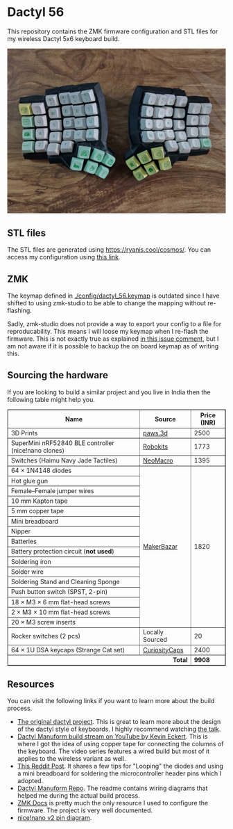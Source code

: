 # Dactyl 56

This repository contains the ZMK firmware configuration and STL files for my wireless Dactyl 5x6 keyboard build.

![dactyl 56](./imgs/final_build.jpg)

## STL files

The STL files are generated using https://ryanis.cool/cosmos/. You can access my configuration using [this link][3dprintconfig].

## ZMK

The keymap defined in [./config/dactyl_56.keymap](./config/dactyl_56.keymap) is outdated since I have shifted to using zmk-studio to be able to change the mapping without re-flashing.

Sadly, zmk-studio does not provide a way to export your config to a file for reproducability. This means I will loose my keymap when I re-flash the firmware. This is not exactly true as explained [in this issue comment][zmk-studio-issue-comment], but I am not aware if it is possible to backup the on board keymap as of writing this.

## Sourcing the hardware

If you are looking to build a similar project and you live in India then the following table might help you.

<table border="1" cellspacing="0" cellpadding="6">
  <tr>
    <th>Name</th>
    <th>Source</th>
    <th>Price (INR)</th>
  </tr>
   <tr>
    <td>3D Prints</td>
    <td><a href="https://www.instagram.com/paws.3d">paws.3d</a></td>
    <td>2500</td>
  </tr>
  <tr>
    <td>SuperMini nRF52840 BLE controller (nice!nano clones)</td>
    <td><a href="https://robokits.co.in/iot-wireless-solutions/iot-internet-of-things/iot-esp-module/supermini-nrf52840-pro-micro-bluetooth-le-ble-controller-arduino-compatible">Robokits</a></td>
    <td>1773</td>
  </tr>
  <tr>
    <td>Switches (Haimu Navy Jade Tactiles)</td>
    <td><a href="https://neomacro.in/products/haimu-navy-jade-tactiles">NeoMacro</a></td>
    <td>1395</td>
  </tr>
  <tr>
    <td>64 × 1N4148 diodes</td>
    <td rowspan="16"><a href="https://makerbazar.in/">MakerBazar</a></td>
    <td rowspan="16">1820</td>
  </tr>
  <tr><td>Hot glue gun</td></tr>
  <tr><td>Female–Female jumper wires</td></tr>
  <tr><td>10 mm Kapton tape</td></tr>
  <tr><td>5 mm copper tape</td></tr>
  <tr><td>Mini breadboard</td></tr>
  <tr><td>Nipper</td></tr>
  <tr><td>Batteries</td></tr>
  <tr><td>Battery protection circuit (<b>not used</b>)</td></tr>
  <tr><td>Soldering iron</td></tr>
  <tr><td>Solder wire</td></tr>
  <tr><td>Soldering Stand and Cleaning Sponge</td></tr>
  <tr><td>Push button switch (SPST, 2-pin)</td></tr>
  <tr><td>18 × M3 × 6 mm flat-head screws</td></tr>
  <tr><td>2 × M3 × 10 mm flat-head screws</td></tr>
  <tr><td>20 × M3 screw inserts</td></tr>
  <tr>
    <td>Rocker switches (2 pcs)</td>
    <td>Locally Sourced</td>
    <td>20</td>
  </tr>
  <tr>
    <td>64 × 1U DSA keycaps (Strange Cat set)</td>
    <td><a href="https://curiositycaps.in/products/strange-cat-104-26-xda-profile-keycap-pbt">CuriosityCaps</a></td>
    <td>2400</td>
  </tr>
  <tr>
    <td colspan="2" style="text-align:right;"><strong>Total</strong></td>
    <td><strong>9908</strong></td>
  </tr>
</table>

## Resources

You can visit the following links if you want to learn more about the build process.

- [The original dactyl project](https://github.com/adereth/dactyl-keyboard). This is great to learn more about the design of the dactyl style of keyboards. I highly recommend watching [the talk](https://www.youtube.com/watch?v=uk3A41U0iO4).
- [Dactyl Manuform build stream on YouTube by Kevin Eckert](https://www.youtube.com/playlist?list=PLJcTwFs4jAY0VnJDXhexZw7X3OIjXQkiY). This is where I got the idea of using copper tape for connecting the columns of the keyboard. The video series features a wired build but most of it applies to the wireless variant as well.
- [This Reddit Post](https://www.reddit.com/r/mkindia/comments/odiql9/dactyl_manuform_5x6_no_imports_budget_build_less/). It shares a few tips for "Looping" the diodes and using a mini breadboard for soldering the microcontroller header pins which I adopted.
- [Dactyl Manuform Repo](https://github.com/abstracthat/dactyl-manuform). The readme contains wiring diagrams that helped me during the actual build process.
- [ZMK Docs](https://zmk.dev/docs) is pretty much the only resource I used to configure the firmware. The project is very well documented.
- [nice!nano v2 pin diagram](https://nicekeyboards.com/docs/nice-nano/pinout-schematic).

[3dprintconfig]: https://ryanis.cool/cosmos/beta#cm:Cp8BChUSBRCAbyAnEgASABIAOB5AgIaKwAcKGRIFEIBjICcSABIAEgMQsDsSAxCwazgKQAAKHBIFEIBXICcSABIAEgMQsC8SAxCwXzgJQIDwvAIKERIFEIBLICcSABIAEgA4HUAAChESBRCAPyAnEgASABIAODFAAAoYEgIgJxIAEgQQoIAKEgIQMDgyQICGisAHGABA7IWgrvBVSNzwoqABCqEBCisSExDAgAJAgICYAkjCmaCVkLwBUEMSEkCAgMwCSMKZoJWQvAFQhgFYOjgIChUSEBBAQICAIEjQlYDdkPUDUAtQngIKJxIQEEBAgID4AUjmmfynkAtQVxIRQICApANI8JnEtdAwUHRYlQFQfwoVEhBAkrbtDEj6mejs8PwCUIYBUIICGAIiCgjIARDIARgAIABAy4v8n9AxSK2R3I3BkwaCAQECWEhoAA==
[zmk-studio-issue-comment]: https://github.com/zmkfirmware/zmk-studio/issues/124#issuecomment-2662519535
